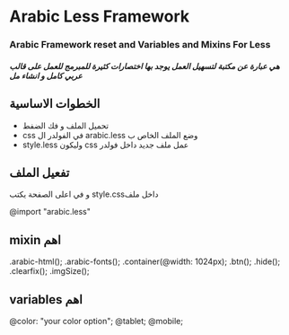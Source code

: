 Arabic Less Framework
==========

<h3>Arabic Framework
reset and Variables and Mixins For Less</h3>


<h5>هي عبارة عن مكتبة لتسهيل العمل يوجد بها اختصارات كثيرة للمبرمج للعمل على قالب عربي كامل و انشاء مل</h5>

<h2>الخطوات الاساسية</h2>

<ul>
  <li>تحميل الملف و فك الضفط</li>
  <li>css في الفولدر ال arabic.less وضع الملف الخاص ب </li>
  <li>style.less وليكون css عمل ملف جديد داخل فولدر</li>
</ul>

<h2>تفعيل الملف</h2>
<p>و في اعلى الصفحة يكتب style.cssداخل ملف</p>
<p>@import "arabic.less"</p>

<h2>mixin اهم</h2>

.arabic-html();
.arabic-fonts();
.container(@width: 1024px);
.btn();
.hide();
.clearfix();
.imgSize();

<h2>variables اهم</h2>

@color: "your color option";
@tablet;
@mobile;
